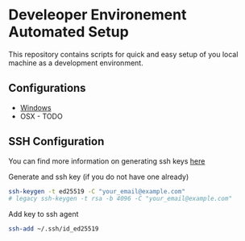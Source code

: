 # Develeoper Environement Automated Setup

This repository contains scripts for quick and easy setup of you local machine as a development environment. 

## Configurations
- [Windows](./windows/README.md)
- OSX - TODO

## SSH Configuration

You can find more information on generating ssh keys [here](https://docs.github.com/en/authentication/connecting-to-github-with-ssh/generating-a-new-ssh-key-and-adding-it-to-the-ssh-agent)

Generate and ssh key (if you do not have one already)

```bash
ssh-keygen -t ed25519 -C "your_email@example.com"
# legacy ssh-keygen -t rsa -b 4096 -C "your_email@example.com"
```

Add key to ssh agent

```bash
ssh-add ~/.ssh/id_ed25519
```
